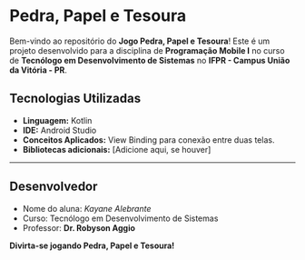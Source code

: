 # Pedra, Papel e Tesoura

Bem-vindo ao repositório do **Jogo Pedra, Papel e Tesoura**! Este é um projeto desenvolvido para a disciplina de **Programação Mobile I** no curso de **Tecnólogo em Desenvolvimento de Sistemas** no **IFPR - Campus União da Vitória - PR**.

## Tecnologias Utilizadas
- **Linguagem:** Kotlin
- **IDE:** Android Studio
- **Conceitos Aplicados:** View Binding para conexão entre duas telas.
- **Bibliotecas adicionais:** [Adicione aqui, se houver]

---

## Desenvolvedor
- Nome do aluna: *Kayane Alebrante*
- Curso: Tecnólogo em Desenvolvimento de Sistemas
- Professor: **Dr. Robyson Aggio**

**Divirta-se jogando Pedra, Papel e Tesoura!**
